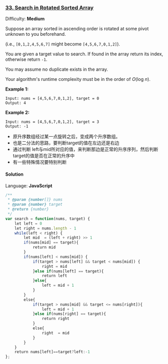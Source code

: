 ### [33\. Search in Rotated Sorted Array](https://leetcode.com/problems/search-in-rotated-sorted-array/)

Difficulty: **Medium**


Suppose an array sorted in ascending order is rotated at some pivot unknown to you beforehand.

(i.e., `[0,1,2,4,5,6,7]` might become `[4,5,6,7,0,1,2]`).

You are given a target value to search. If found in the array return its index, otherwise return `-1`.

You may assume no duplicate exists in the array.

Your algorithm's runtime complexity must be in the order of _O_(log _n_).

**Example 1:**

```
Input: nums = [4,5,6,7,0,1,2], target = 0
Output: 4
```

**Example 2:**

```
Input: nums = [4,5,6,7,0,1,2], target = 3
Output: -1
```

* 原升序数组经过某一点旋转之后，变成两个升序数组。
* 也是二分法的思路，要判断target的值在左边还是右边
* 通过判断 left与mid所对应的值，来判断那边是正常的升序序列，然后判断target的值是否在正常的升序中
* 有一些特殊情况要特别判断

#### Solution

Language: **JavaScript**

```javascript
/**
 * @param {number[]} nums
 * @param {number} target
 * @return {number}
 */
var search = function(nums, target) {
    let left = 0
    let right = nums.length - 1
    while(left < right) {
        let mid  = (left + right) >> 1
        if(nums[mid] == target){
            return mid
        }
        if(nums[left] < nums[mid]) {
            if(target > nums[left] && target < nums[mid]) {
                right = mid
            }else if(nums[left] == target){
                return left
            }else{
                left = mid + 1
            }
        }
        else{
            if(target > nums[mid] && target <= nums[right]){
                left = mid + 1
            }else if(nums[right] == target){
                return right
            }
            else{
                right  = mid
            }
        }
    }
    return nums[left]==target?left:-1
};
```

